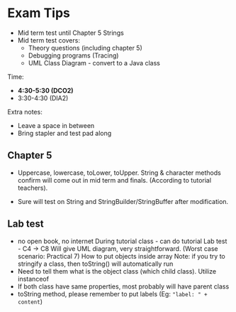# Exam Tips

- Mid term test until Chapter 5 Strings
- Mid term test covers:
  - Theory questions (including chapter 5)
  - Debugging programs (Tracing)
  - UML Class Diagram - convert to a Java class

Time: 

- **4:30-5:30 (DCO2)**
- 3:30-4:30 (DIA2)

Extra notes:

- Leave a space in between
- Bring stapler and test pad along

## Chapter 5

- Uppercase, lowercase, toLower, toUpper. String & character methods confirm will come out in mid term and finals. (According to tutorial teachers).

- Sure will test on String and StringBuilder/StringBuffer after modification.

## Lab test

 - no open book, no internet
During tutorial class - can do tutorial
Lab test - C4 -> C8
Will give UML diagram, very straightforward. (Worst case scenario: Practical 7)
How to put objects inside array
Note: if you try to stringify a class, then toString() will automatically run
 - Need to tell them what is the object class (which child class). Utilize instanceof 
 - If both class have same properties, most probably will have parent class
 - toString method, please remember to put labels (Eg: `"label: " + content`)